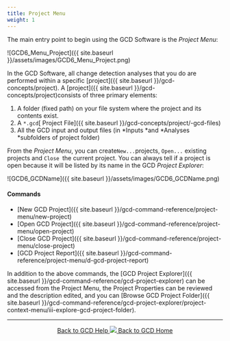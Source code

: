 ```yaml
---
title: Project Menu
weight: 1
---
```


The main entry point to begin using the GCD Software is the *Project Menu*:

![GCD6_Menu_Project]({{ site.baseurl }}/assets/images/GCD6_Menu_Project.png)

In the GCD Software, all change detection analyses that you do are performed within a specific [project]({{ site.baseurl }}/gcd-concepts/project). A [project]({{ site.baseurl }}/gcd-concepts/project)consists of three primary elements:

1. A folder (fixed path) on your file system where the project and its contents exist.
2. A `*.gcd`[ Project File]({{ site.baseurl }}/gcd-concepts/project/-gcd-files)
3. All the GCD input and output files (in *Inputs *and *Analyses *subfolders of project folder)

From the *Project Menu*, you can create` New... `projects, `Open...` existing projects and `Close `the current project. You can always tell if a project is open because it will be listed by its name in the GCD *Project Explorer*:

![GCD6_GCDName]({{ site.baseurl }}/assets/images/GCD6_GCDName.png)

#### Commands

- [New GCD Project]({{ site.baseurl }}/gcd-command-reference/project-menu/new-project)
- [Open GCD Project]({{ site.baseurl }}/gcd-command-reference/project-menu/open-project)
- [Close GCD Project]({{ site.baseurl }}/gcd-command-reference/project-menu/close-project)
- [GCD Project Report]({{ site.baseurl }}/gcd-command-reference/project-menu/d-gcd-project-report)

In addition to the above commands, the [GCD Project Explorer]({{ site.baseurl }}/gcd-command-reference/gcd-project-explorer) can be accessed from the Project Menu, the Project Properties can be reviewed and the description edited, and you can [Browse GCD Project Folder]({{ site.baseurl }}/gcd-command-reference/gcd-project-explorer/project-context-menu/iii-explore-gcd-project-folder).

------
<div align="center">
	<a class="hollow button" href="{{ site.baseurl }}/Help"><i class="fa fa-chevron-circle-left"></i>  Back to GCD Help </a>  
	<a class="hollow button" href="{{ site.baseurl }}/"><img src="{{ site.baseurl}}/assets/images/icons/GCDAddIn.png">  Back to GCD Home </a>  
</div>